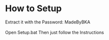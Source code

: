 # How to Setup
Extract it with the Password: MadeByBKA <br> </br>
Open Setup.bat Then just follow the Instructions
